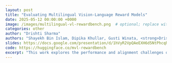```yaml
---
layout: post
title: "Evaluating Multilingual Vision-Language Reward Models"
date: 2025-05-12 00:00:00 +0000
image: /images/multilingual-vl-rewardbench.png  # optional; replace with actual image path
categories: other
author: "Drishti Sharma"
authors: "Shayekh Bin Islam, Dipika Khullar, Gusti Winata, <strong>Drishti Sharma</strong>, Rishabh Maheshwary, Guneet"
slides: https://docs.google.com/presentation/d/1hVyR2VpQAeEXH6d5NtPhcqhPSYd9j2tCs7rsvXCSzFA/edit?slide=id.g35bc74692fd_0_0#slide=id.g35bc74692fd_0_0
code: https://huggingface.co/mvl-rewardbench
excerpt: "This work explores the performance and alignment challenges of multilingual vision-language reward models. We introduce Multimodal-RewardBench—a human-annotated, translated benchmark spanning 23 languages—and evaluate both generative and discriminative models in diverse multilingual settings. Our findings reveal inconsistent reward model behavior, greater safety risks in low-resource languages, and performance degradation in visual-linguistic alignment. Discriminative and reasoning-based VLMs show promising potential, particularly in multilingual contexts where standard generative models underperform."
---
```

